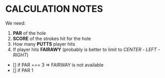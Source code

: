 # CALCULATION NOTES

We need:

1. **PAR** of the hole
2. **SCORE** of the strokes hit for the hole
3. How many **PUTTS** player hits
4. If player hits **FAIRAWY** (probably is better to limit to _CENTER_ - _LEFT_ - _RIGHT_)

- [] if PAR === 3 => FAIRWAY is not available
- [] if PAR 1
